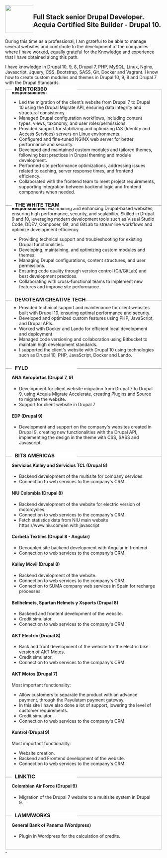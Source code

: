 <div style="display: flex; justify-content: flex-start; align-items: center">
  <img src="https://www.drupal.org/files/cta_multiple/featured_image/drupal-evergreen-icon-250X230px_0.png" width="90px">
  <h2>Full Stack senior Drupal Developer.<br>Acquia Certified Site Builder - Drupal 10.</h2>
</div>

During this time as a professional, I am grateful to be able to manage several websites and contribute to the development of the companies where I have worked, equally grateful for the Knowledge and experience that I have obtained along this path.

I have knowledge in Drupal 10, 9, 8, Drupal 7, PHP, MySQL, Linux, Nginx, Javascript, Jquery, CSS, Bootstrap, SASS, Git, Docker and Vagrant. I know how to create custom modules and themes in Drupal 10, 9, 8 and Drupal 7 with the Drupal Standards.

<div style="border: 1px solid silver; padding: 20px; padding-top: 0px; position: relative;">
  <h3 style="margin-top: -28px; background: #FFF; position: absolute; top: 15px; min-width: 200px; padding-left: 10px; text-transform: uppercase;">
    Mentor360
  </h3>

  <div>
    <b>Responsibilities:</b>
  </div>

  <ul>
    <li>Led the migration of the client’s website from Drupal 7 to Drupal 10 using the Drupal Migrate API, ensuring data integrity and structural consistency.</li>
    <li>Managed Drupal configuration workflows, including content types, views, taxonomy, and user roles/permissions.</li>
    <li>Provided support for stabilizing and optimizing IAS (Identity and Access Services) servers on Linux environments.</li>
    <li>Configured and fine-tuned NGINX web server for better performance and security.</li>
    <li>Developed and maintained custom modules and tailored themes, following best practices in Drupal theming and module development.</li>
    <li>Performed site performance optimizations, addressing issues related to caching, server response times, and frontend efficiency.</li>
    <li>Collaborated with the frontend team to meet project requirements, supporting integration between backend logic and frontend components when needed.</li>
  </ul>
</div>

<div style="border: 1px solid silver; padding: 20px; padding-top: 0px; position: relative;">
  <h3 style="margin-top: -28px; background: #FFF; position: absolute; top: 15px; min-width: 200px; padding-left: 10px; text-transform: uppercase;">
    The White Team
  </h3>

  <div>
    <b>Responsibilities:</b>
    <span>
      Maintaining and enhancing Drupal-based websites, ensuring high performance, security, and scalability. Skilled in Drupal 9 and 10, leveraging modern development tools such as Visual Studio Code, DDEV, Composer, Git, and GitLab to streamline workflows and optimize development efficiency.
    </span>
  </div>

  <ul>
    <li>Providing technical support and troubleshooting for existing Drupal functionalities.</li>
    <li>Developing, maintaining, and optimizing custom modules and themes.</li>
    <li>Managing Drupal configurations, content structures, and user permissions.</li>
    <li>Ensuring code quality through version control (Git/GitLab) and best development practices.</li>
    <li>Collaborating with cross-functional teams to implement new features and improve site performance.</li>
  </ul>
</div>

<div style="border: 1px solid silver; padding: 20px; padding-top: 0px; position: relative;">
  <h3 style="margin-top: -28px; background: #FFF; position: absolute; top: 15px; min-width: 200px; padding-left: 10px; text-transform: uppercase;">
    DevoTeam Creative Tech
  </h3>
  <ul>
    <li>Provided technical support and maintenance for client websites built with Drupal 10, ensuring optimal performance and security.</li>
    <li>Developed and optimized custom features using PHP, JavaScript, and Drupal APIs.</li>
    <li>Worked with Docker and Lando for efficient local development and deployment.</li>
    <li>Managed code versioning and collaboration using Bitbucket to maintain high development standards.</li>
    <li>I supported the client's website with Drupal 10 using technologies such as Drupal 10, PHP, JavaScript, Docker and Lando.</li>
  </ul>
</div>

<div style="border: 1px solid silver; padding: 20px; padding-top: 0px; position: relative;">
  <h3 style="margin-top: -28px; background: #FFF; position: absolute; top: 15px; min-width: 200px; padding-left: 10px; text-transform: uppercase;">
    Fyld
  </h3>
  <h4>ANA Aeroportos (Drupal 7, 9)</h4>
  <ul>
    <li>Development for client website migration from Drupal 7 to Drupal 9, using Acquia Migrate Accelerate, creating Plugins and Source to migrate the website. </li>
    <li>Support for client website in Drupal 7</li>
  </ul>

  <h4>EDP (Drupal 9)</h4>
  <ul>
    <li>Development and support on the company's websites created in Drupal 9, creating new functionalities with the Drupal API, implementing the design in the theme with CSS, SASS and Javascript.</li>
  </ul>
</div>


<div style="border: 1px solid silver; padding: 20px; padding-top: 0px; position: relative;">
  <h3 style="margin-top: -28px; background: #FFF; position: absolute; top: 15px; min-width: 200px; padding-left: 10px; text-transform: uppercase;">
    Bits Americas
  </h3>
  <h4>Servicios Kalley and Servicios TCL (Drupal 8)</h4>
  <ul>
    <li>Backend development of the multisite for company services.</li>
    <li>Connection to web services to the company's CRM.</li>
  </ul>

  <h4>NIU Colombia (Drupal 8)</h4>
  <ul>
    <li>Backend development of the website for electric version of motorcycles.</li>
    <li>Connection to web services to the company's CRM.</li>
    <li>Fetch statistics data from NIU main website https://www.niu.com/en with javascript</li>
  </ul>

  <h4>Corbeta Textiles (Drupal 8 - Angular)</h4>
  <ul>
    <li>Decoupled site backend development with Angular in frontend.</li>
    <li>Connection to web services to the company's CRM.</li>
  </ul>

  <h4>Kalley Movil (Drupal 8)</h4>
  <ul>
    <li>Backend development of the website.</li>
    <li>Connection to web services to the company's CRM.</li>
    <li>Connection to SUMA company web services in Spain for recharge processes.</li>
  </ul>

  <h4>Bellhelmets, Spartan Helmets y Xsports (Drupal 8)</h4>
  <ul>
    <li>Backend and frontent development of the website.</li>
    <li>Credit simulator.</li>
    <li>Connection to web services to the company's CRM.</li>
  </ul>

  <h4>AKT Electric (Drupal 8)</h4>
  <ul>
    <li>Back and front development of the website for the electric bike version of AKT Motos.</li>
    <li>Credit simulator.</li>
    <li>Connection to web services to the company's CRM.</li>
  </ul>

  <h4>AKT Motos (Drupal 7)</h4>
  Most important functionality:
  <ul>
    <li>Allow customers to separate the product with an advance payment, through the Payulatam payment gateway.</li>
    <li>In this site I have also done a lot of support, lowering the level of customer requirements.</li>
    <li>Credit simulator.</li>
    <li>Connection to web services to the company's CRM.</li>
  </ul>

  <h4>Kontrol (Drupal 9)</h4>
  Most important functionality:
  <ul>
    <li>Website creation.</li>
    <li>Backend and Frontend development of the website.</li>
    <li>Connection to web services to the company's CRM.</li>
  </ul>
</div>


<div style="border: 1px solid silver; padding: 20px; padding-top: 0px; position: relative;">
  <h3 style="margin-top: -28px; background: #FFF; position: absolute; top: 15px; min-width: 200px; padding-left: 10px; text-transform: uppercase;">
    Linktic
  </h3>
  <h4>Colombian Air Force (Drupal 9)</h4>
  <ul>
    <li>Migration of the Drupal 7 website to a multisite system in Drupal 9.</li>
  </ul>
<!-- https://www.fac.mil.co/
https://www.epfac.edu.co/
https://www.esufa.edu.co/
https://www.emavi.edu.co/
https://www.incorporacion.mil.co/
https://www.museofac.mil.co/es
https://aaaes.fac.mil.co/es -->
</div>


<div style="border: 1px solid silver; padding: 20px; padding-top: 0px; position: relative;">
  <h3 style="margin-top: -28px; background: #FFF; position: absolute; top: 15px; min-width: 200px; padding-left: 10px; text-transform: uppercase;">
    Lammworks
  </h3>
  <h4>General Bank of Panama (Wordpress)</h4>
  <ul>
    <li>Plugin in Wordpress for the calculation of credits.</li>
  </ul>
<!-- https://www.bgeneral.com/calculadora-prestamos-para-autos/ -->
</div>
 - 


